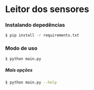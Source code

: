 # Leitor dos sensores

### Instalando depedências

```bash
$ pip install -r requirements.txt
```

### Modo de uso

```bash
$ python main.py
```

##### Mais opções

```bash
$ python main.py --help
```